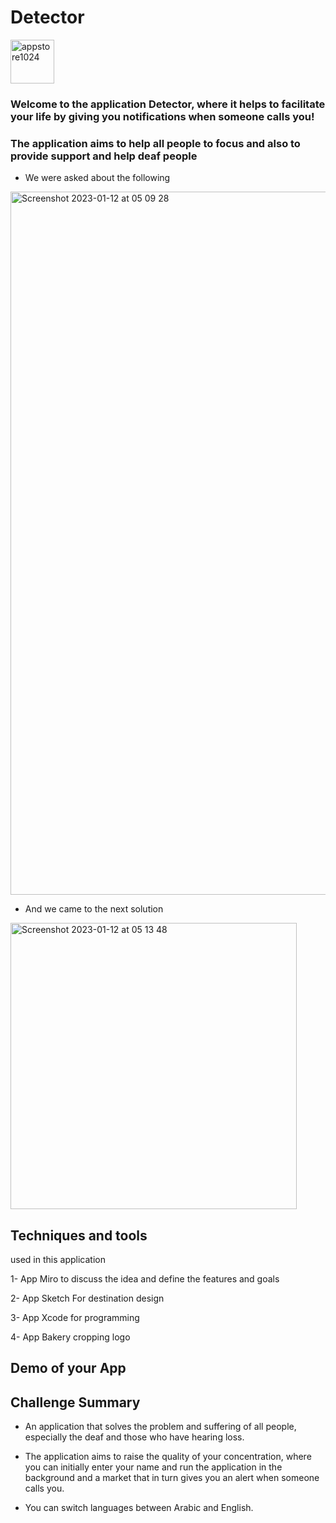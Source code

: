# Detector

<img width="70" alt="appstore1024" src="https://user-images.githubusercontent.com/106028380/212088610-885c88eb-bdea-4b54-84b8-8cc22277f722.png"> 


### Welcome to the application Detector, where it helps to facilitate your life by giving you notifications when someone calls you!

### The application aims to help all people to focus and also to provide support and help deaf people

* We were asked about the following

<img width="1125" alt="Screenshot 2023-01-12 at 05 09 28" src="https://user-images.githubusercontent.com/106028380/212074839-2cd647db-e6ee-4030-a2e7-fe25722d4d0c.png">

* And we came to the next solution

<img width="458" alt="Screenshot 2023-01-12 at 05 13 48" src="https://user-images.githubusercontent.com/106028380/212075681-a7cd5b1b-c380-41f6-8b6a-aa7f28518c51.png">


## Techniques and tools
used in this application

1- App Miro to discuss the idea and define the features and goals

2- App Sketch For destination design

3- App Xcode for programming

4- App Bakery cropping logo

## Demo of your App


## Challenge Summary

* An application that solves the problem and suffering of all people, especially the deaf and those who have hearing loss.

* The application aims to raise the quality of your concentration, where you can initially enter your name and run the application in the background and a market that in turn gives you an alert when someone calls you.

* You can switch languages between Arabic and English.

